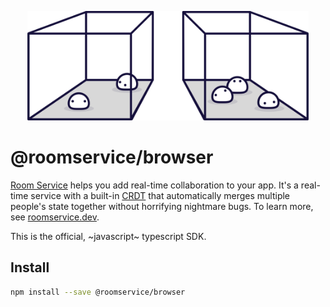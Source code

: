 <p align="center">
  <img src="./misc/logo.svg" width=450 />
</p>

# @roomservice/browser

[Room Service](https://www.roomservice.dev/) helps you add real-time collaboration to your app. It's a real-time service with a built-in [CRDT](https://en.wikipedia.org/wiki/Conflict-free_replicated_data_type) that automatically merges multiple people's state together without horrifying nightmare bugs. To learn more, see [roomservice.dev](https://www.roomservice.dev).

This is the official, ~javascript~ typescript SDK.

## Install

```bash
npm install --save @roomservice/browser
```
